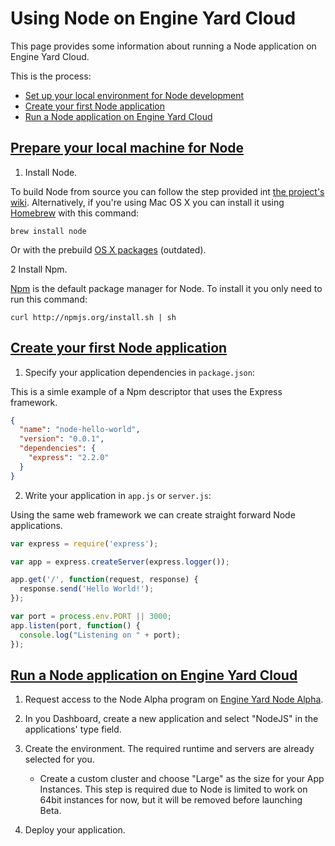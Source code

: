 # Using Node on Engine Yard Cloud

This page provides some information about running a Node application on Engine Yard Cloud.

This is the process:

* [Set up your local environment for Node development][1]
* [Create your first Node application][2]
* [Run a Node application on Engine Yard Cloud][3]

<a href="#topic1"><h2 id="#topic1">Prepare your local machine for Node</h2></a>

1. Install Node.

  To build Node from source you can follow the step provided int [the project's wiki](https://github.com/joyent/node/wiki/Installation).
  Alternatively, if you're using Mac OS X you can install it using [Homebrew](http://mxcl.github.com/homebrew/) with this command:

    brew install node

  Or with the prebuild [OS X packages](https://sites.google.com/site/nodejsmacosx/) (outdated).

2 Install Npm.

  [Npm](http://npmjs.org/) is the default package manager for Node. To install it you only need to run this command:

    curl http://npmjs.org/install.sh | sh

<a href="#topic2"><h2 id="#topic2">Create your first Node application</h2></a>

1. Specify your application dependencies in `package.json`:

This is a simle example of a Npm descriptor that uses the Express framework.

```json
{
  "name": "node-hello-world",
  "version": "0.0.1",
  "dependencies": {
    "express": "2.2.0"
  }
}
```

2. Write your application in `app.js` or `server.js`:

Using the same web framework we can create straight forward Node applications.

```javascript
var express = require('express');

var app = express.createServer(express.logger());

app.get('/', function(request, response) {
  response.send('Hello World!');
});

var port = process.env.PORT || 3000;
app.listen(port, function() {
  console.log("Listening on " + port);
});
```

<a href="#topic3"><h2 id="#topic3">Run a Node application on Engine Yard Cloud</h2></a>

1. Request access to the Node Alpha program on [Engine Yard Node Alpha]('#").

2. In you Dashboard, create a new application and select "NodeJS" in the applications' type field.

3. Create the environment. The required runtime and servers are already selected for you.

    - Create a custom cluster and choose "Large" as the size for your App Instances. This step is required due to Node is limited to work on 64bit instances for now, but it will be removed before launching Beta.

4. Deploy your application.

[1]: #topic1        "topic1"
[2]: #topic2        "topic2"
[3]: #topic3        "topic3"
